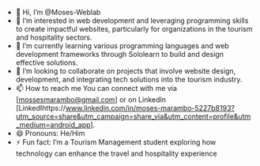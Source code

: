 - 👋 Hi, I’m @Moses-Weblab 
- 👀 I’m interested in web development and leveraging programming skills to create impactful websites, particularly for organizations in the tourism and hospitality sectors.
- 🌱 I’m currently learning various programming languages and web development frameworks through Sololearn to build and design effective solutions.
- 💞️ I’m looking to collaborate on projects that involve website design, development, and integrating tech solutions into the tourism industry.
- 📫 How to reach me You can connect with me via [mossesmarambo@gmail.com] or on LinkedIn [LinkedIhttps://www.linkedin.com/in/moses-marambo-5227b8193?utm_source=share&utm_campaign=share_via&utm_content=profile&utm_medium=android_app].
- 😄 Pronouns: He/Him
- ⚡ Fun fact: I’m a Tourism Management student exploring how technology can enhance the travel and hospitality experience

<!---
Moses-Weblab/Moses-Weblab is a ✨ special ✨ repository because its `README.md` (this file) appears on your GitHub profile.
You can click the Preview link to take a look at your changes.
--->
